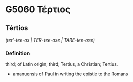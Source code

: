 # G5060 Τέρτιος

## Tértios

_(ter'-tee-os | TER-tee-ose | TARE-tee-ose)_

### Definition

third; of Latin origin; third; Tertius, a Christian; Tertius.

- amanuensis of Paul in writing the epistle to the Romans

